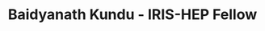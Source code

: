 ---
permalink: /fellows/BaidyanathKundu.html
layout: fellow
pagetype: fellow
active: true
title: Baidyanath Kundu - IRIS-HEP Fellow
fellow-name: Baidyanath Kundu
shortname: Baidyanath
project_title:
dates:
  start: 2021-02-01
  end: 2021-04-30
photo: /assets/images/team/Baidyanath-Kundu.png
institution: Manipal Institute of Technology
website:
e-mail: kundubaidya99@gmail.com
mentors:
  - Gordon Watts (University of Washington)
project_goal: >
    ServiceX is a distributed, cloud-native application that extracts columnar data from HEP event data and delivers it to an analyst. The func_adl data query language is used to tell ServiceX how to extract the data (what columns, what simple cuts, etc.). The func_adl data query language has two backends that are currently part of ServiceX - one based on C++ for ATLAS data and one based on columnar processing using uproot and awkward arrays. The C++ backend currently runs only on the ATLAS binary format, xAOD. The C++ is generated in python. This project will modify the C++ backend to also run on CMS Mini-AOD binary files (Run 1/Run 2), starting by concentrating on Run 1. The Higgs-Discovery demo will be used as a guide.
proposal: /assets/pdf/BaidyanathKundu_Proposal.pdf
presentations:
---